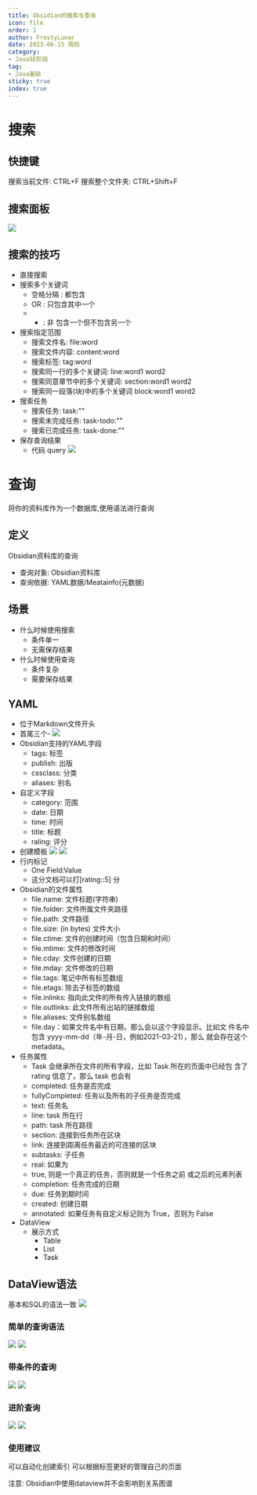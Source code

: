 ```yaml
---
title: Obsidian的搜索与查询
icon: file
order: 1
author: FrostyLunar
date: 2023-06-15 周四
category:
- JavaSE阶段
tag:
- Java基础
sticky: true
index: true
---
```


# 搜索

## 快捷键

搜索当前文件: CTRL+F
搜索整个文件夹: CTRL+Shift+F

## 搜索面板

![](../assets/Pasted_image_20230325220222.png)

## 搜索的技巧

- 直接搜索
- 搜索多个关键词
	- 空格分隔 : 都包含
	- OR : 只包含其中一个
	- - : 非 包含一个但不包含另一个
- 搜索指定范围
	- 搜索文件名: file:word
	- 搜索文件内容: content:word
	- 搜索标签: tag:word
	- 搜索同一行的多个关键词: line:word1 word2
	- 搜索同意章节中的多个关键词: section:word1 word2
	- 搜索同一段落(块)中的多个关键词 block:word1 word2
- 搜索任务
	- 搜索任务: task:""
	- 搜索未完成任务: task-todo:""
	- 搜索已完成任务: task-done:""
- 保存查询结果
	- 代码 query
		![](../assets/Pasted_image_20230325221848.png)

# 查询

将你的资料库作为一个数据库,使用语法进行查询

## 定义

Obsidian资料库的查询
- 查询对象: Obsidian资料库
- 查询依据: YAML数据/Meatainfo(元数据)

## 场景

- 什么时候使用搜索
	- 条件单一
	- 无需保存结果
- 什么时候使用查询
	- 条件复杂
	- 需要保存结果

## YAML

- 位于Markdown文件开头
- 首尾三个-
	![](../assets/Pasted_image_20230325225139.png)
- Obsidian支持的YAML字段
	- tags: 标签
	- publish: 出版
	- cssclass: 分类
	- aliases: 别名
- 自定义字段
	- category: 范围
	- date: 日期
	- time: 时间
	- title: 标题
	- raling: 评分
- 创建模板
	![](../assets/Pasted_image_20230325225810.png)
	![](../assets/Pasted_image_20230325225824.png)
- 行内标记
	- One Field:Value
	- 这分文档可以打[rating::5] 分
- Obsidian的文件属性
	- file.name: 文件标题(字符串) 
	- file.folder: 文件所属文件夹路径 
	- file.path: 文件路径 
	- file.size: (in bytes) 文件大小 
	- file.ctime: 文件的创建时间（包含日期和时间） 
	- file.mtime: 文件的修改时间 
	- file.cday: 文件创建的日期
	- file.mday: 文件修改的日期
	- file.tags: 笔记中所有标签数组 
	- file.etags: 除去子标签的数组 
	- file.inlinks: 指向此文件的所有传入链接的数组 
	- file.outlinks: 此文件所有出站的链接数组 
	- file.aliases: 文件别名数组 
	- file.day：如果文件名中有日期，那么会以这个字段显示。比如文 件名中包含 yyyy-mm-dd（年-月-日，例如2021-03-21），那么 就会存在这个 metadata。
- 任务属性
	- Task 会继承所在文件的所有字段，比如 Task 所在的页面中已经包 含了 rating 信息了，那么 task 也会有 
	- completed: 任务是否完成 
	- fullyCompleted: 任务以及所有的子任务是否完成 
	- text: 任务名
	- line: task 所在行 
	- path: task 所在路径 
	- section: 连接到任务所在区块
	- link: 连接到距离任务最近的可连接的区块 
	- subtasks: 子任务 
	- real: 如果为 
	- true, 则是一个真正的任务，否则就是一个任务之前 或之后的元素列表 
	- completion: 任务完成的日期 
	- due: 任务到期时间 
	- created: 创建日期 
	- annotated: 如果任务有自定义标记则为 True，否则为 False
- DataView
	- 展示方式
		- Table
		- List 
		- Task


## DataView语法

基本和SQL的语法一致
![](../assets/Pasted_image_20230325230124.png)

### 简单的查询语法
![](../assets/Pasted_image_20230325223753.png)
![](../assets/Pasted_image_20230325223820.png)

### 带条件的查询
![](../assets/Pasted_image_20230325225219.png)
![](../assets/Pasted_image_20230325225231.png)

### 进阶查询

![](../assets/Pasted_image_20230325230742.png)
![](../assets/Pasted_image_20230325230751.png)


### 使用建议

可以自动化创建索引
可以根据标签更好的管理自己的页面


注意: Obsidian中使用dataview并不会影响到关系图谱